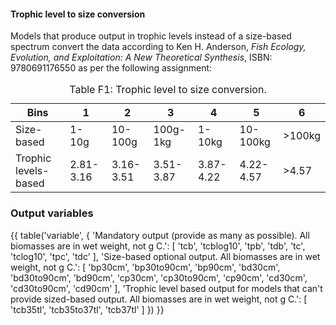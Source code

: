 #### Trophic level to size conversion

Models that produce output in trophic levels instead of a size-based spectrum convert the data according to Ken H. Anderson, *Fish Ecology, Evolution, and Exploitation: A New Theoretical Synthesis*, ISBN: 9780691176550 as per the following assignment:

<table id="tbl:trophic-levels" class="tablenos table table-bordered w-auto">
    <caption>
      Table F1: Trophic level to size conversion.
    </caption>
    <thead class="thead-dark">
        <th>Bins</th>
        <th>1</th>
        <th>2</th>
        <th>3</th>
        <th>4</th>
        <th>5</th>
        <th>6</th>
    </thead>
    <tbody>
        <tr>
            <td>Size-based</td>
            <td>1-10g</td>
            <td>10-100g</td>
            <td>100g-1kg</td>
            <td>1-10kg</td>
            <td>10-100kg</td>
            <td>>100kg</td>
        </tr>
        <tr>
            <td>Trophic levels-based</td>
            <td>2.81-3.16</td>
            <td>3.16-3.51</td>
            <td>3.51-3.87</td>
            <td>3.87-4.22</td>
            <td>4.22-4.57</td>
            <td>>4.57</td>
        </tr>
    </tbody>
</table>

### Output variables

{{ table('variable', {
    'Mandatory output (provide as many as possible). All biomasses are in wet weight, not g C.': [
        'tcb',
        'tcblog10',
        'tpb',
        'tdb',
        'tc',
        'tclog10',
        'tpc',
        'tdc'
    ],
    'Size-based optional output. All biomasses are in wet weight, not g C.': [
        'bp30cm',
        'bp30to90cm',
        'bp90cm',
        'bd30cm',
        'bd30to90cm',
        'bd90cm',
        'cp30cm',
        'cp30to90cm',
        'cp90cm',
        'cd30cm',
        'cd30to90cm',
        'cd90cm'
    ],
    'Trophic level based output for models that can\'t provide sized-based output. All biomasses are in wet weight, not g C.': [
        'tcb35tl',
        'tcb35to37tl',
        'tcb37tl'
    ]
}) }}
